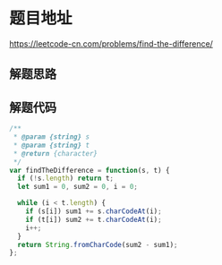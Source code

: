 # 题目地址

https://leetcode-cn.com/problems/find-the-difference/

## 解题思路

## 解题代码

```js
/**
 * @param {string} s
 * @param {string} t
 * @return {character}
 */
var findTheDifference = function(s, t) {
  if (!s.length) return t;
  let sum1 = 0, sum2 = 0, i = 0;

  while (i < t.length) {
    if (s[i]) sum1 += s.charCodeAt(i);
    if (t[i]) sum2 += t.charCodeAt(i);
    i++;
  }
  return String.fromCharCode(sum2 - sum1);
};
```

